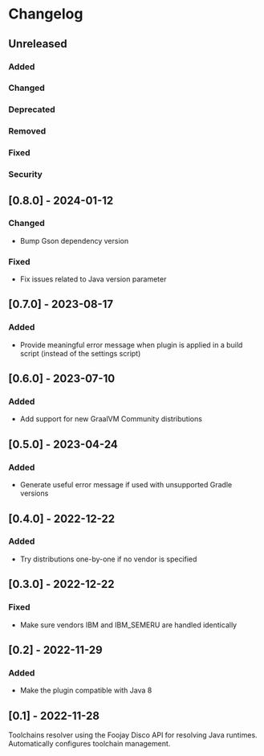 # Changelog

## Unreleased

### Added

### Changed

### Deprecated

### Removed

### Fixed

### Security

## [0.8.0] - 2024-01-12

### Changed

- Bump Gson dependency version

### Fixed

- Fix issues related to Java version parameter

## [0.7.0] - 2023-08-17

### Added

- Provide meaningful error message when plugin is applied in a build script (instead of the settings script)

## [0.6.0] - 2023-07-10

### Added

- Add support for new GraalVM Community distributions

## [0.5.0] - 2023-04-24

### Added

- Generate useful error message if used with unsupported Gradle versions

## [0.4.0] - 2022-12-22

### Added

- Try distributions one-by-one if no vendor is specified

## [0.3.0] - 2022-12-22

### Fixed

- Make sure vendors IBM and IBM_SEMERU are handled identically

## [0.2] - 2022-11-29

### Added

- Make the plugin compatible with Java 8

## [0.1] - 2022-11-28

Toolchains resolver using the Foojay Disco API for resolving Java runtimes. Automatically configures toolchain management.
